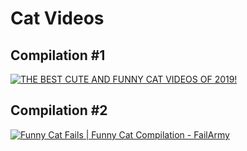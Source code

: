 # Cat Videos

## Compilation #1

[![THE BEST CUTE AND FUNNY CAT VIDEOS OF 2019!](https://i.ytimg.com/vi/QtC3Bo9B0yI/maxresdefault.jpg)](https://www.youtube.com/watch?v=QtC3Bo9B0yI "THE BEST CUTE AND FUNNY CAT VIDEOS OF 2019!")

## Compilation #2

[![Funny Cat Fails | Funny Cat Compilation - FailArmy](https://i.ytimg.com/vi/DHfRfU3XUEo/maxresdefault.jpg)](https://www.youtube.com/watch?v=DHfRfU3XUEo "Funny Cat Fails | Funny Cat Compilation - FailArmy")


